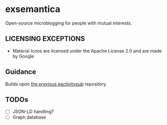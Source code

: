 # exsemantica

Open-source microblogging for people with mutual interests.

## **LICENSING EXCEPTIONS**
- Material Icons are licensed under the Apache License 2.0 and are made by Google

## Guidance

Builds upon [the previous eactivitypub](https://github.com/Chlorophytus/eactivitypub-legacy-0.2) repository.

## TODOs

- [ ] JSON-LD handling?
- [ ] Graph database
